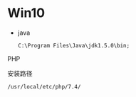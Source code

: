 # Win10

- java

  ```
  C:\Program Files\Java\jdk1.5.0\bin;
  ```

  

PHP

安装路径

```shell
/usr/local/etc/php/7.4/
```

